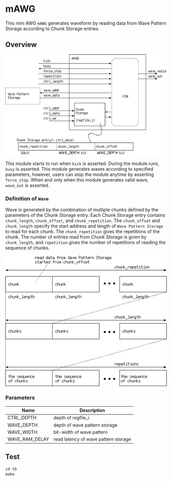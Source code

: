 # mAWG

This mini AWG `mAWG` generates waveform by reading data from Wave Pattern Storage according to Chunk Storage entries.

## Overview

![overview](figures/overview.png)

This module starts to run when `kick` is asserted. During the module runs, `busy` is asserted. This module generates waves according to specified parameters, however, users can stop the module anytime by asserting `force_stop`. When and only when this module generates valid wave, `wave_out` is asserted.

### Definition of `Wave`

Wave is generated by the combination of multiple chunks defined by the parameters of the Chunk Storage entry.
Each Chunk Storage entry contains `chunk_length`, `chunk_offset`, and `chunk_repetition`.
The `chunk_offset` and `chunk_length` specify the start address and length of `Wave Pattern Storage` to read for each chunk.
The `chunk_repetition` gives the repetitions of the chunk.
The number of entries read from Chunk Storage is given by `chunk_length`,
and `repetition` gives the number of repetitions of reading the sequence of chunks.

![wave definition](figures/wave_definition.png)


### Parameters

| Name             | Description                          |
|------------------|--------------------------------------|
| CTRL\_DEPTH      | depth of regfile\_i                  | 
| WAVE\_DEPTH      | depth of wave pattern storage        |
| WAVE\_WIDTH      | bit-width of wave pattern            |
| WAVE\_RAM\_DELAY | read latency of wave pattern storage |

## Test

```
cd tb
make
```
